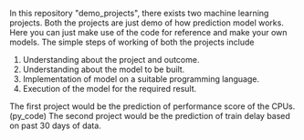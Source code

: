In this repository "demo_projects", there exists two machine learning projects. Both the projects are just demo of how prediction model works.  Here you can just make use of the code for reference and make your own models. The simple steps of working of both the projects include
1. Understanding about the project and outcome.
2. Understanding about the model to be built.
3. Implementation of model on a suitable programming language.
4. Execution of the model for the required result.

The first project would be the prediction of performance score of the CPUs. (py_code)
The second project would be the prediction of train delay based on past 30 days of data.
